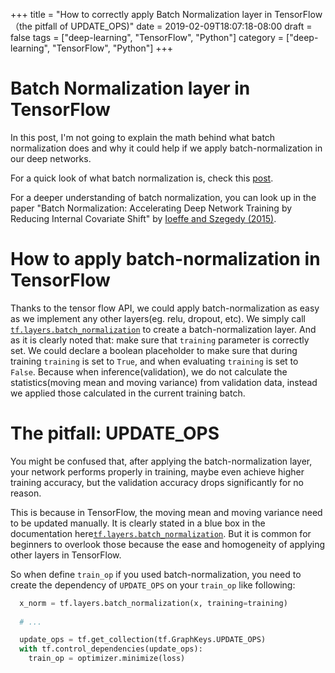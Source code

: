 +++
title = "How to correctly apply Batch Normalization layer in TensorFlow（the pitfall of UPDATE_OPS)"
date = 2019-02-09T18:07:18-08:00
draft = false
tags = ["deep-learning", "TensorFlow", "Python"]
category = ["deep-learning", "TensorFlow", "Python"]
+++


# Batch Normalization layer in TensorFlow

In this post, I'm not going to explain the math behind what batch normalization does and why it could help if we apply batch-normalization in our deep networks.  

For a quick look of what batch normalization is, check this [post](https://towardsdatascience.com/batch-normalization-theory-and-how-to-use-it-with-tensorflow-1892ca0173ad).  

For a deeper understanding of batch normalization, you can look up in the paper "Batch Normalization: Accelerating Deep Network Training by Reducing Internal Covariate Shift" by [Ioeffe and Szegedy (2015)](https://arxiv.org/abs/1502.03167).


# How to apply batch-normalization in TensorFlow
Thanks to the tensor flow API, we could apply batch-normalization as easy as we implement any other layers(eg. relu, dropout, etc). We simply call [`tf.layers.batch_normalization`](https://www.tensorflow.org/api_docs/python/tf/layers/batch_normalization) to create a batch-normalization layer. And as it is clearly noted that: make sure that `training` parameter is correctly set. We could declare a boolean placeholder to make sure that during training `training` is set to `True`, and when evaluating `training` is set to `False`. Because when inference(validation), we do not calculate the statistics(moving mean and moving variance) from validation data, instead we applied those calculated in the current training batch. 


# The pitfall: UPDATE_OPS
You might be confused that, after applying the batch-normalization layer, your network performs properly in training, maybe even achieve higher training accuracy, but the validation accuracy drops significantly for no reason.  

This is because in TensorFlow, the moving mean and moving variance need to be updated manually. It is clearly stated in a blue box in the documentation here[`tf.layers.batch_normalization`](https://www.tensorflow.org/api_docs/python/tf/layers/batch_normalization). But it is common for beginners to overlook those because the ease and homogeneity of applying other layers in TensorFlow. 

So when define `train_op` if you used batch-normalization, you need to create the dependency of `UPDATE_OPS` on your `train_op` like following:  

```python
  x_norm = tf.layers.batch_normalization(x, training=training)
  
  # ...

  update_ops = tf.get_collection(tf.GraphKeys.UPDATE_OPS)
  with tf.control_dependencies(update_ops):
    train_op = optimizer.minimize(loss)
```
